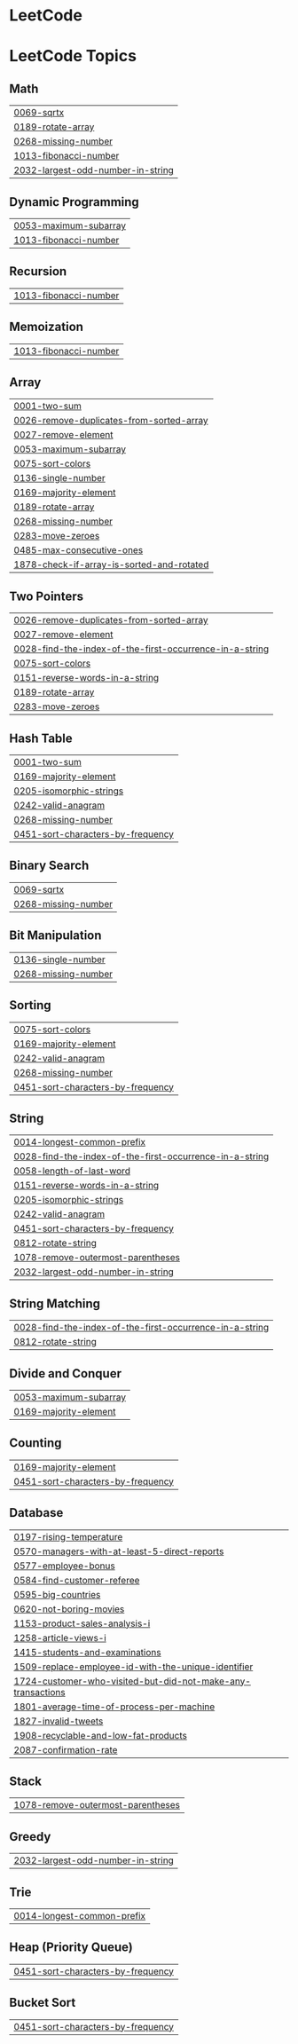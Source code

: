 # LeetCode
<!---LeetCode Topics Start-->
# LeetCode Topics
## Math
|  |
| ------- |
| [0069-sqrtx](https://github.com/hardikbansal09/LeetCode/tree/master/0069-sqrtx) |
| [0189-rotate-array](https://github.com/hardikbansal09/LeetCode/tree/master/0189-rotate-array) |
| [0268-missing-number](https://github.com/hardikbansal09/LeetCode/tree/master/0268-missing-number) |
| [1013-fibonacci-number](https://github.com/hardikbansal09/LeetCode/tree/master/1013-fibonacci-number) |
| [2032-largest-odd-number-in-string](https://github.com/hardikbansal09/LeetCode/tree/master/2032-largest-odd-number-in-string) |
## Dynamic Programming
|  |
| ------- |
| [0053-maximum-subarray](https://github.com/hardikbansal09/LeetCode/tree/master/0053-maximum-subarray) |
| [1013-fibonacci-number](https://github.com/hardikbansal09/LeetCode/tree/master/1013-fibonacci-number) |
## Recursion
|  |
| ------- |
| [1013-fibonacci-number](https://github.com/hardikbansal09/LeetCode/tree/master/1013-fibonacci-number) |
## Memoization
|  |
| ------- |
| [1013-fibonacci-number](https://github.com/hardikbansal09/LeetCode/tree/master/1013-fibonacci-number) |
## Array
|  |
| ------- |
| [0001-two-sum](https://github.com/hardikbansal09/LeetCode/tree/master/0001-two-sum) |
| [0026-remove-duplicates-from-sorted-array](https://github.com/hardikbansal09/LeetCode/tree/master/0026-remove-duplicates-from-sorted-array) |
| [0027-remove-element](https://github.com/hardikbansal09/LeetCode/tree/master/0027-remove-element) |
| [0053-maximum-subarray](https://github.com/hardikbansal09/LeetCode/tree/master/0053-maximum-subarray) |
| [0075-sort-colors](https://github.com/hardikbansal09/LeetCode/tree/master/0075-sort-colors) |
| [0136-single-number](https://github.com/hardikbansal09/LeetCode/tree/master/0136-single-number) |
| [0169-majority-element](https://github.com/hardikbansal09/LeetCode/tree/master/0169-majority-element) |
| [0189-rotate-array](https://github.com/hardikbansal09/LeetCode/tree/master/0189-rotate-array) |
| [0268-missing-number](https://github.com/hardikbansal09/LeetCode/tree/master/0268-missing-number) |
| [0283-move-zeroes](https://github.com/hardikbansal09/LeetCode/tree/master/0283-move-zeroes) |
| [0485-max-consecutive-ones](https://github.com/hardikbansal09/LeetCode/tree/master/0485-max-consecutive-ones) |
| [1878-check-if-array-is-sorted-and-rotated](https://github.com/hardikbansal09/LeetCode/tree/master/1878-check-if-array-is-sorted-and-rotated) |
## Two Pointers
|  |
| ------- |
| [0026-remove-duplicates-from-sorted-array](https://github.com/hardikbansal09/LeetCode/tree/master/0026-remove-duplicates-from-sorted-array) |
| [0027-remove-element](https://github.com/hardikbansal09/LeetCode/tree/master/0027-remove-element) |
| [0028-find-the-index-of-the-first-occurrence-in-a-string](https://github.com/hardikbansal09/LeetCode/tree/master/0028-find-the-index-of-the-first-occurrence-in-a-string) |
| [0075-sort-colors](https://github.com/hardikbansal09/LeetCode/tree/master/0075-sort-colors) |
| [0151-reverse-words-in-a-string](https://github.com/hardikbansal09/LeetCode/tree/master/0151-reverse-words-in-a-string) |
| [0189-rotate-array](https://github.com/hardikbansal09/LeetCode/tree/master/0189-rotate-array) |
| [0283-move-zeroes](https://github.com/hardikbansal09/LeetCode/tree/master/0283-move-zeroes) |
## Hash Table
|  |
| ------- |
| [0001-two-sum](https://github.com/hardikbansal09/LeetCode/tree/master/0001-two-sum) |
| [0169-majority-element](https://github.com/hardikbansal09/LeetCode/tree/master/0169-majority-element) |
| [0205-isomorphic-strings](https://github.com/hardikbansal09/LeetCode/tree/master/0205-isomorphic-strings) |
| [0242-valid-anagram](https://github.com/hardikbansal09/LeetCode/tree/master/0242-valid-anagram) |
| [0268-missing-number](https://github.com/hardikbansal09/LeetCode/tree/master/0268-missing-number) |
| [0451-sort-characters-by-frequency](https://github.com/hardikbansal09/LeetCode/tree/master/0451-sort-characters-by-frequency) |
## Binary Search
|  |
| ------- |
| [0069-sqrtx](https://github.com/hardikbansal09/LeetCode/tree/master/0069-sqrtx) |
| [0268-missing-number](https://github.com/hardikbansal09/LeetCode/tree/master/0268-missing-number) |
## Bit Manipulation
|  |
| ------- |
| [0136-single-number](https://github.com/hardikbansal09/LeetCode/tree/master/0136-single-number) |
| [0268-missing-number](https://github.com/hardikbansal09/LeetCode/tree/master/0268-missing-number) |
## Sorting
|  |
| ------- |
| [0075-sort-colors](https://github.com/hardikbansal09/LeetCode/tree/master/0075-sort-colors) |
| [0169-majority-element](https://github.com/hardikbansal09/LeetCode/tree/master/0169-majority-element) |
| [0242-valid-anagram](https://github.com/hardikbansal09/LeetCode/tree/master/0242-valid-anagram) |
| [0268-missing-number](https://github.com/hardikbansal09/LeetCode/tree/master/0268-missing-number) |
| [0451-sort-characters-by-frequency](https://github.com/hardikbansal09/LeetCode/tree/master/0451-sort-characters-by-frequency) |
## String
|  |
| ------- |
| [0014-longest-common-prefix](https://github.com/hardikbansal09/LeetCode/tree/master/0014-longest-common-prefix) |
| [0028-find-the-index-of-the-first-occurrence-in-a-string](https://github.com/hardikbansal09/LeetCode/tree/master/0028-find-the-index-of-the-first-occurrence-in-a-string) |
| [0058-length-of-last-word](https://github.com/hardikbansal09/LeetCode/tree/master/0058-length-of-last-word) |
| [0151-reverse-words-in-a-string](https://github.com/hardikbansal09/LeetCode/tree/master/0151-reverse-words-in-a-string) |
| [0205-isomorphic-strings](https://github.com/hardikbansal09/LeetCode/tree/master/0205-isomorphic-strings) |
| [0242-valid-anagram](https://github.com/hardikbansal09/LeetCode/tree/master/0242-valid-anagram) |
| [0451-sort-characters-by-frequency](https://github.com/hardikbansal09/LeetCode/tree/master/0451-sort-characters-by-frequency) |
| [0812-rotate-string](https://github.com/hardikbansal09/LeetCode/tree/master/0812-rotate-string) |
| [1078-remove-outermost-parentheses](https://github.com/hardikbansal09/LeetCode/tree/master/1078-remove-outermost-parentheses) |
| [2032-largest-odd-number-in-string](https://github.com/hardikbansal09/LeetCode/tree/master/2032-largest-odd-number-in-string) |
## String Matching
|  |
| ------- |
| [0028-find-the-index-of-the-first-occurrence-in-a-string](https://github.com/hardikbansal09/LeetCode/tree/master/0028-find-the-index-of-the-first-occurrence-in-a-string) |
| [0812-rotate-string](https://github.com/hardikbansal09/LeetCode/tree/master/0812-rotate-string) |
## Divide and Conquer
|  |
| ------- |
| [0053-maximum-subarray](https://github.com/hardikbansal09/LeetCode/tree/master/0053-maximum-subarray) |
| [0169-majority-element](https://github.com/hardikbansal09/LeetCode/tree/master/0169-majority-element) |
## Counting
|  |
| ------- |
| [0169-majority-element](https://github.com/hardikbansal09/LeetCode/tree/master/0169-majority-element) |
| [0451-sort-characters-by-frequency](https://github.com/hardikbansal09/LeetCode/tree/master/0451-sort-characters-by-frequency) |
## Database
|  |
| ------- |
| [0197-rising-temperature](https://github.com/hardikbansal09/LeetCode/tree/master/0197-rising-temperature) |
| [0570-managers-with-at-least-5-direct-reports](https://github.com/hardikbansal09/LeetCode/tree/master/0570-managers-with-at-least-5-direct-reports) |
| [0577-employee-bonus](https://github.com/hardikbansal09/LeetCode/tree/master/0577-employee-bonus) |
| [0584-find-customer-referee](https://github.com/hardikbansal09/LeetCode/tree/master/0584-find-customer-referee) |
| [0595-big-countries](https://github.com/hardikbansal09/LeetCode/tree/master/0595-big-countries) |
| [0620-not-boring-movies](https://github.com/hardikbansal09/LeetCode/tree/master/0620-not-boring-movies) |
| [1153-product-sales-analysis-i](https://github.com/hardikbansal09/LeetCode/tree/master/1153-product-sales-analysis-i) |
| [1258-article-views-i](https://github.com/hardikbansal09/LeetCode/tree/master/1258-article-views-i) |
| [1415-students-and-examinations](https://github.com/hardikbansal09/LeetCode/tree/master/1415-students-and-examinations) |
| [1509-replace-employee-id-with-the-unique-identifier](https://github.com/hardikbansal09/LeetCode/tree/master/1509-replace-employee-id-with-the-unique-identifier) |
| [1724-customer-who-visited-but-did-not-make-any-transactions](https://github.com/hardikbansal09/LeetCode/tree/master/1724-customer-who-visited-but-did-not-make-any-transactions) |
| [1801-average-time-of-process-per-machine](https://github.com/hardikbansal09/LeetCode/tree/master/1801-average-time-of-process-per-machine) |
| [1827-invalid-tweets](https://github.com/hardikbansal09/LeetCode/tree/master/1827-invalid-tweets) |
| [1908-recyclable-and-low-fat-products](https://github.com/hardikbansal09/LeetCode/tree/master/1908-recyclable-and-low-fat-products) |
| [2087-confirmation-rate](https://github.com/hardikbansal09/LeetCode/tree/master/2087-confirmation-rate) |
## Stack
|  |
| ------- |
| [1078-remove-outermost-parentheses](https://github.com/hardikbansal09/LeetCode/tree/master/1078-remove-outermost-parentheses) |
## Greedy
|  |
| ------- |
| [2032-largest-odd-number-in-string](https://github.com/hardikbansal09/LeetCode/tree/master/2032-largest-odd-number-in-string) |
## Trie
|  |
| ------- |
| [0014-longest-common-prefix](https://github.com/hardikbansal09/LeetCode/tree/master/0014-longest-common-prefix) |
## Heap (Priority Queue)
|  |
| ------- |
| [0451-sort-characters-by-frequency](https://github.com/hardikbansal09/LeetCode/tree/master/0451-sort-characters-by-frequency) |
## Bucket Sort
|  |
| ------- |
| [0451-sort-characters-by-frequency](https://github.com/hardikbansal09/LeetCode/tree/master/0451-sort-characters-by-frequency) |
<!---LeetCode Topics End-->